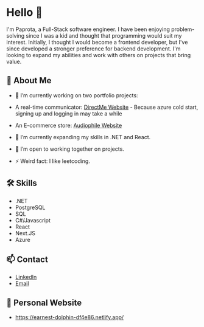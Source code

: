 # Hello 👋

I'm Paprota, a Full-Stack software engineer. 
I have been enjoying problem-solving since I was a kid and thought that programming would suit my interest.
Initially, I thought I would become a frontend developer, but I've since developed a stronger preference for backend development.
I'm looking to expand my abilities and work with others on projects that bring value.

## 🚀 About Me

- 🔭 I’m currently working on two portfolio projects:
- A real-time communicator: [DirectMe Website](https://directme-eta.vercel.app/) - Because azure cold start, signing up and logging in may take a while
- An E-commerce store: [Audiophile Website](https://audiophile-e-commerce-site.vercel.app/)

- 🌱 I’m currently expanding my skills in .NET and React.
- 👯 I’m open to working together on projects.
- ⚡ Weird fact: I like leetcoding.

## 🛠️ Skills

- .NET
- PostgreSQL
- SQL
- C#/Javascript
- React
- Next.JS
- Azure

## 📫 Contact

- [LinkedIn](https://www.linkedin.com/in/pawe%C5%82-pro%C4%87-1704702bb/)
- [Email](paprota404@gmail.com)

## 👋 Personal Website

- https://earnest-dolphin-df4e86.netlify.app/
